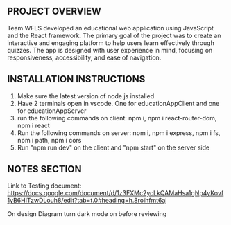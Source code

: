 PROJECT OVERVIEW
----------------

Team WFLS developed an educational web application using JavaScript and the React framework. The primary goal of the project was to create an interactive and engaging platform to help users learn effectively through quizzes. The app is designed with user experience in mind, focusing on responsiveness, accessibility, and ease of navigation.

INSTALLATION INSTRUCTIONS
-------------------------


1) Make sure the latest version of node.js installed
2) Have 2 terminals open in vscode. One for educationAppClient and one for educationAppServer
3) run the following commands on client:
npm i, 
npm i react-router-dom,
npm i react
4) Run the following commands on server:
npm i,
npm i express,
npm i fs,
npm i path,
npm i cors
5) Run "npm run dev" on the client and "npm start" on the server side
   
NOTES SECTION
-------------
Link to Testing document:
https://docs.google.com/document/d/1z3FXMc2ycLkQAMaHsa1gNp4yKovf1yB6HlTzwDLouh8/edit?tab=t.0#heading=h.8roihfmt6aj


On design Diagram turn dark mode on before reviewing
